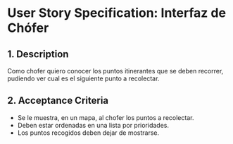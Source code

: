 # User Story Specification: Interfaz de Chófer

## 1.	Description
Como chofer quiero conocer los puntos itinerantes que se deben recorrer, pudiendo ver cual es el siguiente punto a recolectar.
## 2.	Acceptance Criteria

- Se le muestra, en un mapa, al chofer los puntos a recolectar. 
- Deben estar ordenadas en una lista por prioridades. 
- Los puntos recogidos deben dejar de mostrarse.
